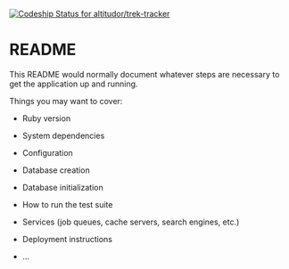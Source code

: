[![Codeship Status for altitudor/trek-tracker](https://app.codeship.com/projects/e22e7670-7080-0138-fab1-16f1b1567469/status?branch=master)](https://app.codeship.com/projects/395273)

# README

This README would normally document whatever steps are necessary to get the
application up and running.

Things you may want to cover:

* Ruby version

* System dependencies

* Configuration

* Database creation

* Database initialization

* How to run the test suite

* Services (job queues, cache servers, search engines, etc.)

* Deployment instructions

* ...

